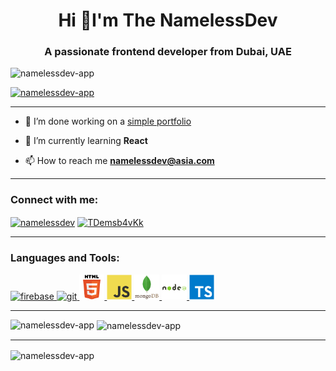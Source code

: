 <h1 align="center">Hi 👋I'm The NamelessDev</h1>
<h3 align="center">A passionate frontend developer from Dubai, UAE</h3>

<p align="left"> <img src="https://komarev.com/ghpvc/?username=namelessdev-app&label=Profile%20views&color=0e75b6&style=flat" alt="namelessdev-app" /> </p>

<p align="left"> <a href="https://github.com/ryo-ma/github-profile-trophy"><img src="https://github-profile-trophy.vercel.app/?username=namelessdev-app" alt="namelessdev-app" /></a> </p>

---

- 🔭 I’m done working on a [simple portfolio](namelessdev.vercel.app)

- 🌱 I’m currently learning **React**

- 📫 How to reach me **namelessdev@asia.com**

---

<h3 align="left">Connect with me:</h3>
<p align="left">
<a href="https://dev.to/namelessdev" target="blank"><img align="center" src="https://raw.githubusercontent.com/rahuldkjain/github-profile-readme-generator/master/src/images/icons/Social/devto.svg" alt="namelessdev" height="30" width="40" /></a>
<a href="https://discord.gg/TDemsb4vKk" target="blank"><img align="center" src="https://raw.githubusercontent.com/rahuldkjain/github-profile-readme-generator/master/src/images/icons/Social/discord.svg" alt="TDemsb4vKk" height="30" width="40" /></a>
</p>

---

<h3 align="left">Languages and Tools:</h3>
<p align="left"> <a href="https://firebase.google.com/" target="_blank" rel="noreferrer"> <img src="https://www.vectorlogo.zone/logos/firebase/firebase-icon.svg" alt="firebase" width="40" height="40"/> </a> <a href="https://git-scm.com/" target="_blank" rel="noreferrer"> <img src="https://www.vectorlogo.zone/logos/git-scm/git-scm-icon.svg" alt="git" width="40" height="40"/> </a> <a href="https://www.w3.org/html/" target="_blank" rel="noreferrer"> <img src="https://raw.githubusercontent.com/devicons/devicon/master/icons/html5/html5-original-wordmark.svg" alt="html5" width="40" height="40"/> </a> <a href="https://developer.mozilla.org/en-US/docs/Web/JavaScript" target="_blank" rel="noreferrer"> <img src="https://raw.githubusercontent.com/devicons/devicon/master/icons/javascript/javascript-original.svg" alt="javascript" width="40" height="40"/> </a> <a href="https://www.mongodb.com/" target="_blank" rel="noreferrer"> <img src="https://raw.githubusercontent.com/devicons/devicon/master/icons/mongodb/mongodb-original-wordmark.svg" alt="mongodb" width="40" height="40"/> </a> <a href="https://nodejs.org" target="_blank" rel="noreferrer"> <img src="https://raw.githubusercontent.com/devicons/devicon/master/icons/nodejs/nodejs-original-wordmark.svg" alt="nodejs" width="40" height="40"/> </a> <a href="https://www.typescriptlang.org/" target="_blank" rel="noreferrer"> <img src="https://raw.githubusercontent.com/devicons/devicon/master/icons/typescript/typescript-original.svg" alt="typescript" width="40" height="40"/> </a> </p>

---

<p><img align="left" src="https://github-readme-stats.vercel.app/api/top-langs?username=namelessdev-app&show_icons=true&locale=en&layout=compact" alt="namelessdev-app" /></p>
<p>&nbsp;<img align="center" src="https://github-readme-stats.vercel.app/api?username=namelessdev-app&show_icons=true&locale=en" alt="namelessdev-app" /></p>

---

<p><img align="center" src="https://github-readme-streak-stats.herokuapp.com/?user=namelessdev-app&" alt="namelessdev-app" /></p>

